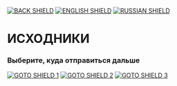 [![BACK SHIELD](https://img.shields.io/badge/..%2F-Назад-444?style=flat-square)](../RU_README.md)
[![ENGLISH SHIELD](https://img.shields.io/badge/-English-444?style=flat-square)]()
[![RUSSIAN SHIELD](https://img.shields.io/badge/-Русский-08f?style=flat-square)](RU_README.md)

# ИСХОДНИКИ

### Выберите, куда отправиться дальше
[![GOTO SHIELD 1](https://img.shields.io/badge/железо-666?style=for-the-badge&logoColor=FFF)](hardware/RU_README.md)
[![GOTO SHIELD 2](https://img.shields.io/badge/программа-666?style=for-the-badge&logoColor=FFF)](software/RU_README.md)
[![GOTO SHIELD 3](https://img.shields.io/badge/запчасти-666?style=for-the-badge&logoColor=FFF)](parts/RU_README.md)
